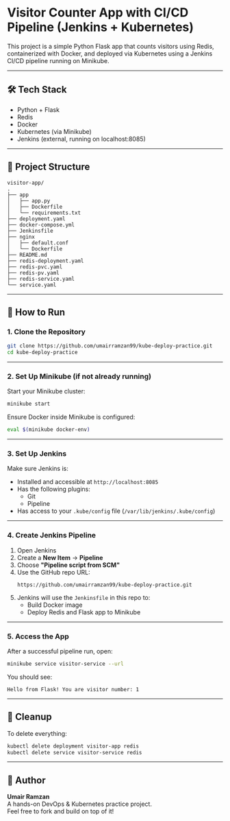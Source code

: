 # Visitor Counter App with CI/CD Pipeline (Jenkins + Kubernetes)

This project is a simple Python Flask app that counts visitors using Redis, containerized with Docker, and deployed via Kubernetes using a Jenkins CI/CD pipeline running on Minikube.

---

## 🛠 Tech Stack

- Python + Flask
- Redis
- Docker
- Kubernetes (via Minikube)
- Jenkins (external, running on localhost:8085)

---

## 📁 Project Structure

```
visitor-app/
.
├── app
│   ├── app.py
│   ├── Dockerfile
│   └── requirements.txt
├── deployment.yaml
├── docker-compose.yml
├── Jenkinsfile
├── nginx
│   ├── default.conf
│   └── Dockerfile
├── README.md
├── redis-deployment.yaml
├── redis-pvc.yaml
├── redis-pv.yaml
├── redis-service.yaml
└── service.yaml
```

---

## 🚀 How to Run

### 1. Clone the Repository

```bash
git clone https://github.com/umairramzan99/kube-deploy-practice.git
cd kube-deploy-practice
```

---

### 2. Set Up Minikube (if not already running)

Start your Minikube cluster:

```bash
minikube start
```

Ensure Docker inside Minikube is configured:

```bash
eval $(minikube docker-env)
```

---

### 3. Set Up Jenkins

Make sure Jenkins is:
- Installed and accessible at `http://localhost:8085`
- Has the following plugins:
  - Git
  - Pipeline
- Has access to your `.kube/config` file (`/var/lib/jenkins/.kube/config`)

---

### 4. Create Jenkins Pipeline

1. Open Jenkins
2. Create a **New Item** → **Pipeline**
3. Choose **"Pipeline script from SCM"**
4. Use the GitHub repo URL:
   ```
   https://github.com/umairramzan99/kube-deploy-practice.git
   ```
5. Jenkins will use the `Jenkinsfile` in this repo to:
   - Build Docker image
   - Deploy Redis and Flask app to Minikube

---

### 5. Access the App

After a successful pipeline run, open:

```bash
minikube service visitor-service --url
```

You should see:

```
Hello from Flask! You are visitor number: 1
```

---

## 🧼 Cleanup

To delete everything:

```bash
kubectl delete deployment visitor-app redis
kubectl delete service visitor-service redis
```

---

## 🙌 Author

**Umair Ramzan**  
A hands-on DevOps & Kubernetes practice project.  
Feel free to fork and build on top of it!
